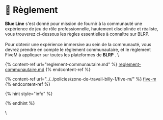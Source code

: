 # 🚨 Règlement

**Blue Line** s'est donné pour mission de fournir à la communauté une expérience de jeu de rôle professionnelle, hautement disciplinée et réaliste, vous trouverez ci-dessous les règles essentielles à connaître sur BLRP.\
\
Pour obtenir une expérience immersive au sein de la communauté, vous devrez prendre en compte le règlement communautaire, et le règlement FiveM à appliquer sur toutes les plateformes de **BLRP** . \


{% content-ref url="reglement-communautaire.md" %}
[reglement-communautaire.md](reglement-communautaire.md)
{% endcontent-ref %}

{% content-ref url="../../policies/zone-de-travail-billy-1/five-m/" %}
[five-m](../../policies/zone-de-travail-billy-1/five-m/)
{% endcontent-ref %}



{% hint style="info" %}

{% endhint %}

\
